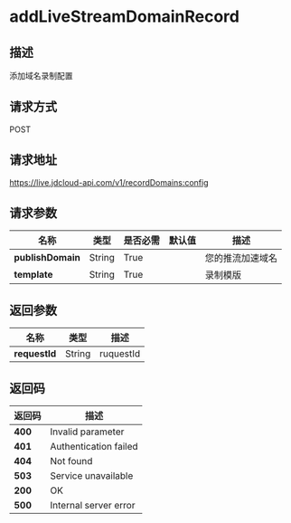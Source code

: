 # addLiveStreamDomainRecord


## 描述
添加域名录制配置

## 请求方式
POST

## 请求地址
https://live.jdcloud-api.com/v1/recordDomains:config


## 请求参数
|名称|类型|是否必需|默认值|描述|
|---|---|---|---|---|
|**publishDomain**|String|True| |您的推流加速域名|
|**template**|String|True| |录制模版|


## 返回参数
|名称|类型|描述|
|---|---|---|
|**requestId**|String|ruquestId|


## 返回码
|返回码|描述|
|---|---|
|**400**|Invalid parameter|
|**401**|Authentication failed|
|**404**|Not found|
|**503**|Service unavailable|
|**200**|OK|
|**500**|Internal server error|
